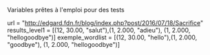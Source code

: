 Variables prêtes à l'emploi pour des tests

url = "http://edgard.fdn.fr/blog/index.php?post/2016/07/18/Sacrifice"
results_level1 = [(12, 30.00, "salut"),(1, 2.000, "adieu"), (1, 2.000, "hellogoodbye")]
exemple_wordlist = [(12, 30.00, "hello"),(1, 2.000, "goodbye"), (1, 2.000, "hellogoodbye")]
